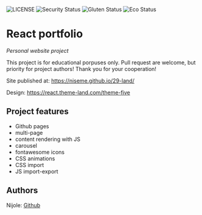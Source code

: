 ![LICENSE](https://img.shields.io/badge/license-MIT-blue.svg?style=flat-square)
![Security Status](https://img.shields.io/security-headers?label=Security&url=https%3A%2F%2Fgithub.com&style=flat-square)
![Gluten Status](https://img.shields.io/badge/Gluten-Free-green.svg)
![Eco Status](https://img.shields.io/badge/ECO-Friendly-green.svg)

# React portfolio

_Personal website project_

This project is for educational porpuses only. Pull request are welcome, but priority for project authors! Thank you for your cooperation!

Site published at: https://niseme.github.io/29-land/

Design: https://react.theme-land.com/theme-five

## Project features

- Github pages
- multi-page
- content rendering with JS
- carousel
- fontawesome icons
- CSS animations
- CSS import
- JS import-export

## Authors

Nijole: [Github](https://github.com/niseme)

